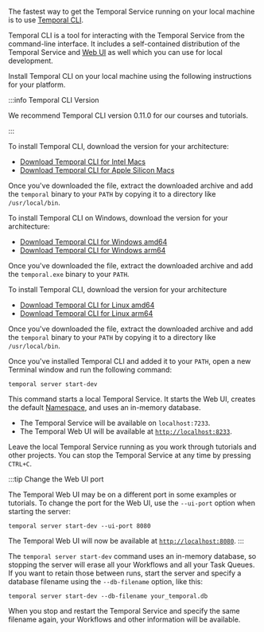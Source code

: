 The fastest way to get the Temporal Service running on your local machine is to use [Temporal CLI](https://docs.temporal.io/cli).

Temporal CLI is a tool for interacting with the Temporal Service from the command-line interface. It includes a self-contained distribution of the Temporal Service and [Web UI](https://docs.temporal.io/web-ui) as well which you can use for local development.

Install Temporal CLI on your local machine using the following instructions for your platform.

:::info Temporal CLI Version

We recommend Temporal CLI version 0.11.0 for our courses and tutorials.

:::
<Tabs groupId="os" queryString>
  <TabItem value="mac" label="macOS">

To install Temporal CLI, download the version for your architecture:

- [Download Temporal CLI for Intel Macs](https://temporal.download/cli/archive/v0.11.0?platform=darwin&arch=amd64)
- [Download Temporal CLI for Apple Silicon Macs](https://temporal.download/cli/archive/0.11.0?platform=darwin&arch=arm64)

Once you've downloaded the file, extract the downloaded archive and add the `temporal` binary to your `PATH` by copying it to a directory like `/usr/local/bin`.

<!--
You can install the latest version with [Homebrew](https://brew.sh) using the following command:

```command
brew install temporal
```
-->

  </TabItem>
  <TabItem value="win" label="Windows">

To install Temporal CLI on Windows, download the version for your architecture:

- [Download Temporal CLI for Windows amd64](https://temporal.download/cli/archive/v0.11.0?platform=windows&arch=amd64)
- [Download Temporal CLI for Windows arm64](https://temporal.download/cli/archive/v0.11.0?platform=windows&arch=arm64)

Once you've downloaded the file, extract the downloaded archive and add the `temporal.exe` binary to your `PATH`.

  </TabItem>
  <TabItem value="linux" label="Linux">


To install Temporal CLI, download the version for your architecture

- [Download Temporal CLI for Linux amd64](https://temporal.download/cli/archive/v0.11.0?platform=linux&arch=amd64)
- [Download Temporal CLI for Linux arm64](https://temporal.download/cli/archive/v0.11.0?platform=linux&arch=arm64)

Once you've downloaded the file, extract the downloaded archive and add the `temporal` binary to your `PATH` by copying it to a directory like `/usr/local/bin`.

  </TabItem>
</Tabs>

Once you've installed Temporal CLI and added it to your `PATH`, open a new Terminal window and run the following command:

```command
temporal server start-dev
```

This command starts a local Temporal Service. It starts the Web UI, creates the default [Namespace](https://docs.temporal.io/namespaces), and uses an in-memory database.

* The Temporal Service will be available on `localhost:7233`.
* The Temporal Web UI will be available at [`http://localhost:8233`](http://localhost:8233/).

Leave the local Temporal Service running as you work through tutorials and other projects. You can stop the Temporal Service at any time by pressing `CTRL+C`.

:::tip Change the Web UI port

The Temporal Web UI may be on a different port in some examples or tutorials. To change the port for the Web UI, use the `--ui-port` option when starting the server:

```command
temporal server start-dev --ui-port 8080
```

The Temporal Web UI will now be available at [`http://localhost:8080`](http://localhost:8080/).
:::

The `temporal server start-dev` command uses an in-memory database, so stopping the server will erase all your Workflows and all your Task Queues. If you want to retain those between runs, start the server and specify a database filename using the `--db-filename` option, like this:

```command
temporal server start-dev --db-filename your_temporal.db
```

When you stop and restart the Temporal Service and specify the same filename again, your Workflows and other information will be available.
